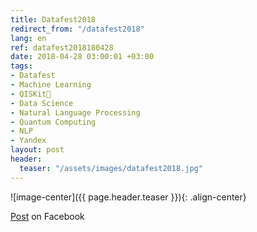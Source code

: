 ```yaml
---
title: Datafest2018
redirect_from: "/datafest2018"
lang: en
ref: datafest2018180428
date: 2018-04-28 03:00:01 +03:00
tags:
- Datafest
- Machine Learning
- QISKit💫
- Data Science
- Natural Language Processing
- Quantum Computing
- NLP
- Yandex
layout: post
header:
  teaser: "/assets/images/datafest2018.jpg"
---
```


![image-center]({{ page.header.teaser }}){: .align-center}

[Post](https://www.facebook.com/anton.karazeev/posts/1667493670038761) on Facebook
